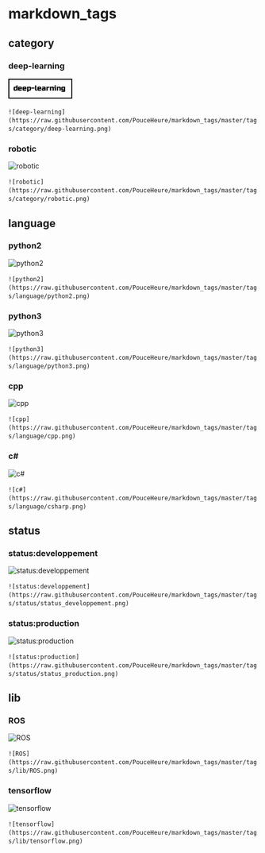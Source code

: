 # markdown_tags
## category
### deep-learning
![deep-learning](https://raw.githubusercontent.com/PouceHeure/markdown_tags/master/tags/category/deep-learning.png)

```![deep-learning](https://raw.githubusercontent.com/PouceHeure/markdown_tags/master/tags/category/deep-learning.png)```
### robotic
![robotic](https://raw.githubusercontent.com/PouceHeure/markdown_tags/master/tags/category/robotic.png)

```![robotic](https://raw.githubusercontent.com/PouceHeure/markdown_tags/master/tags/category/robotic.png)```
## language
### python2
![python2](https://raw.githubusercontent.com/PouceHeure/markdown_tags/master/tags/language/python2.png)

```![python2](https://raw.githubusercontent.com/PouceHeure/markdown_tags/master/tags/language/python2.png)```
### python3
![python3](https://raw.githubusercontent.com/PouceHeure/markdown_tags/master/tags/language/python3.png)

```![python3](https://raw.githubusercontent.com/PouceHeure/markdown_tags/master/tags/language/python3.png)```
### cpp
![cpp](https://raw.githubusercontent.com/PouceHeure/markdown_tags/master/tags/language/cpp.png)

```![cpp](https://raw.githubusercontent.com/PouceHeure/markdown_tags/master/tags/language/cpp.png)```
### c#
![c#](https://raw.githubusercontent.com/PouceHeure/markdown_tags/master/tags/language/csharp.png)

```![c#](https://raw.githubusercontent.com/PouceHeure/markdown_tags/master/tags/language/csharp.png)```
## status
### status:developpement
![status:developpement](https://raw.githubusercontent.com/PouceHeure/markdown_tags/master/tags/status/status_developpement.png)

```![status:developpement](https://raw.githubusercontent.com/PouceHeure/markdown_tags/master/tags/status/status_developpement.png)```
### status:production
![status:production](https://raw.githubusercontent.com/PouceHeure/markdown_tags/master/tags/status/status_production.png)

```![status:production](https://raw.githubusercontent.com/PouceHeure/markdown_tags/master/tags/status/status_production.png)```
## lib
### ROS
![ROS](https://raw.githubusercontent.com/PouceHeure/markdown_tags/master/tags/lib/ROS.png)

```![ROS](https://raw.githubusercontent.com/PouceHeure/markdown_tags/master/tags/lib/ROS.png)```
### tensorflow
![tensorflow](https://raw.githubusercontent.com/PouceHeure/markdown_tags/master/tags/lib/tensorflow.png)

```![tensorflow](https://raw.githubusercontent.com/PouceHeure/markdown_tags/master/tags/lib/tensorflow.png)```